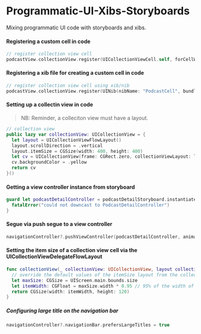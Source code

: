 # Programmatic-UI-Xibs-Storyboards

Mixing programmatic UI code with storyboards and xibs.

#### Registering a custom cell in code 

```swift 
// register collection view cell
podcastView.collectionView.register(UICollectionViewCell.self, forCellWithReuseIdentifier: "podcastCell")
```

#### Registering a xib file for creating a custom cell in code 

```swift 
// register collection view cell using xib/nib
podcastView.collectionView.register(UINib(nibName: "PodcastCell", bundle: nil), forCellWithReuseIdentifier: "podcastCell")
```

#### Setting up a collectin view in code

> NB: Reminder, a colleciton view must have a layout. 

```swift 
// collection view
public lazy var collectionView: UICollectionView = {
  let layout = UICollectionViewFlowLayout()
  layout.scrollDirection = .vertical
  layout.itemSize = CGSize(width: 400, height: 400)
  let cv = UICollectionView(frame: CGRect.zero, collectionViewLayout: layout)
  cv.backgroundColor = .yellow
  return cv
}()
```


#### Getting a view controller instance from storyboard 

```swift 
guard let podcastDetailController = podcastDetailStoryboard.instantiateViewController(identifier: "PodcastDetailController") as? PodcastDetailController else {
  fatalError("could not downcast to PodcastDetailController")
}
```


#### Segue via push segue to a view controller 

```swift 
navigationController?.pushViewController(podcastDetailController, animated: true)
```

#### Setting the item size of a collection view cell via the UICollectionViewDelegateFlowLayout 

```swift 
func collectionView(_ collectionView: UICollectionView, layout collectionViewLayout: UICollectionViewLayout, sizeForItemAt indexPath: IndexPath) -> CGSize {
  // override the default values of the itemSize layout from the collectionView property initializer in the PodcastView
  let maxSize: CGSize = UIScreen.main.bounds.size
  let itemWidth: CGFloat = maxSize.width * 0.95 // 95% of the width of device
  return CGSize(width: itemWidth, height: 120)
}
```


##### Configuring large title on the navigation bar 

```swift 
navigationController?.navigationBar.prefersLargeTitles = true
```
